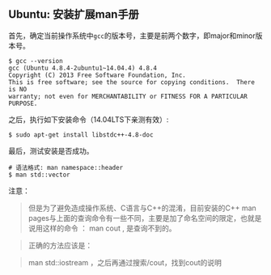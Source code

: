 ## Ubuntu: 安装扩展man手册

首先，确定当前操作系统中`gcc`的版本号，主要是前两个数字，即major和minor版本号。
```shell
$ gcc --version
gcc (Ubuntu 4.8.4-2ubuntu1~14.04.4) 4.8.4
Copyright (C) 2013 Free Software Foundation, Inc.
This is free software; see the source for copying conditions.  There is NO
warranty; not even for MERCHANTABILITY or FITNESS FOR A PARTICULAR PURPOSE.

```

之后，执行如下安装命令（14.04LTS下亲测有效）:
```shell
$ sudo apt-get install libstdc++-4.8-doc
```

最后，测试安装是否成功。
```shell
# 语法格式: man namespace::header
$ man std::vector
```

注意：
> 但是为了避免造成操作系统、C语言与C++的混淆，目前安装的C++ man pages与上面的查询命令有一些不同，主要是加了命名空间的限定，也就是说用这样的命令 ： man cout , 是查询不到的。

> 正确的方法应该是：

> man std::iostream ，之后再通过搜索/cout，找到cout的说明
